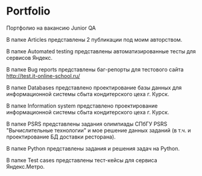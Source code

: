 # Portfolio
Портфолио на вакансию Junior QA

В папке Articles представлены 2 публикации под моим авторством.

В папке Automated testing представлены автоматизированные тесты для сервисов Яндекс.

В папке Bug reports представлены баг-репорты для тестового сайта http://test.it-online-school.ru/

В папке Databases представлено проектирование базы данных для информационной системы сбыта кондитерского цеха г. Курск.

В папке Information system представлено проектирование информационной системы сбыта кондитерского цеха г. Курск.

В папке PSRS представлены задания олимпиады СПбГУ PSRS "Вычислительные технологии" и мое решение данных заданий (в т.ч. и проектирование БД доставки ресторана).

В папке Python представлены задания и решения задач на Python.

В папке Test cases представлены тест-кейсы для сервиса Яндекс.Метро. 
